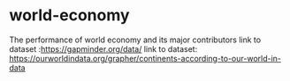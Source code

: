 # world-economy
The performance of world economy and its major contributors
link to dataset :https://gapminder.org/data/
link to dataset: https://ourworldindata.org/grapher/continents-according-to-our-world-in-data
